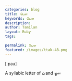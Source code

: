 ```yaml
---
categories: blog
title: பௌ
keywords: பௌ
description: 
author: Tamilan
layout: Ruby
tags: 
 
permalink: பௌ
featured: /images/ttak-48.png
---
```

  
[ pau]  
  
A syllabic letter of ப் and ஔ
